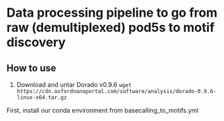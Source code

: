 # Data processing pipeline to go from raw (demultiplexed) pod5s to motif discovery

## How to use 
1. Download and untar Dorado v0.9.6
`wget https://cdn.oxfordnanoportal.com/software/analysis/dorado-0.9.6-linux-x64.tar.gz`                                                                                    


First, install our conda environment from basecalling_to_motifs.yml
